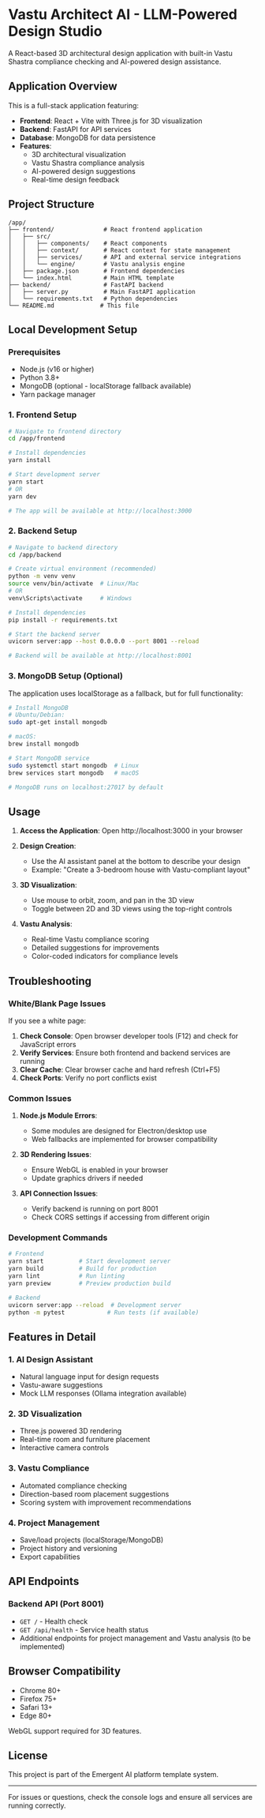 # Vastu Architect AI - LLM-Powered Design Studio

A React-based 3D architectural design application with built-in Vastu Shastra compliance checking and AI-powered design assistance.

## Application Overview

This is a full-stack application featuring:
- **Frontend**: React + Vite with Three.js for 3D visualization
- **Backend**: FastAPI for API services  
- **Database**: MongoDB for data persistence
- **Features**: 
  - 3D architectural visualization
  - Vastu Shastra compliance analysis
  - AI-powered design suggestions
  - Real-time design feedback

## Project Structure

```
/app/
├── frontend/              # React frontend application
│   ├── src/
│   │   ├── components/    # React components
│   │   ├── context/       # React context for state management
│   │   ├── services/      # API and external service integrations
│   │   └── engine/        # Vastu analysis engine
│   ├── package.json       # Frontend dependencies
│   └── index.html         # Main HTML template
├── backend/               # FastAPI backend
│   ├── server.py          # Main FastAPI application
│   └── requirements.txt   # Python dependencies
└── README.md             # This file
```

## Local Development Setup

### Prerequisites

- Node.js (v16 or higher)
- Python 3.8+
- MongoDB (optional - localStorage fallback available)
- Yarn package manager

### 1. Frontend Setup

```bash
# Navigate to frontend directory
cd /app/frontend

# Install dependencies
yarn install

# Start development server
yarn start
# OR
yarn dev

# The app will be available at http://localhost:3000
```

### 2. Backend Setup

```bash
# Navigate to backend directory
cd /app/backend

# Create virtual environment (recommended)
python -m venv venv
source venv/bin/activate  # Linux/Mac
# OR
venv\Scripts\activate     # Windows

# Install dependencies
pip install -r requirements.txt

# Start the backend server
uvicorn server:app --host 0.0.0.0 --port 8001 --reload

# Backend will be available at http://localhost:8001
```

### 3. MongoDB Setup (Optional)

The application uses localStorage as a fallback, but for full functionality:

```bash
# Install MongoDB
# Ubuntu/Debian:
sudo apt-get install mongodb

# macOS:
brew install mongodb

# Start MongoDB service
sudo systemctl start mongodb  # Linux
brew services start mongodb   # macOS

# MongoDB runs on localhost:27017 by default
```

## Usage

1. **Access the Application**: Open http://localhost:3000 in your browser

2. **Design Creation**: 
   - Use the AI assistant panel at the bottom to describe your design
   - Example: "Create a 3-bedroom house with Vastu-compliant layout"

3. **3D Visualization**: 
   - Use mouse to orbit, zoom, and pan in the 3D view
   - Toggle between 2D and 3D views using the top-right controls

4. **Vastu Analysis**: 
   - Real-time Vastu compliance scoring
   - Detailed suggestions for improvements
   - Color-coded indicators for compliance levels

## Troubleshooting

### White/Blank Page Issues

If you see a white page:

1. **Check Console**: Open browser developer tools (F12) and check for JavaScript errors
2. **Verify Services**: Ensure both frontend and backend services are running
3. **Clear Cache**: Clear browser cache and hard refresh (Ctrl+F5)
4. **Check Ports**: Verify no port conflicts exist

### Common Issues

1. **Node.js Module Errors**: 
   - Some modules are designed for Electron/desktop use
   - Web fallbacks are implemented for browser compatibility

2. **3D Rendering Issues**:
   - Ensure WebGL is enabled in your browser
   - Update graphics drivers if needed

3. **API Connection Issues**:
   - Verify backend is running on port 8001
   - Check CORS settings if accessing from different origin

### Development Commands

```bash
# Frontend
yarn start          # Start development server
yarn build          # Build for production
yarn lint           # Run linting
yarn preview        # Preview production build

# Backend
uvicorn server:app --reload  # Development server
python -m pytest            # Run tests (if available)
```

## Features in Detail

### 1. AI Design Assistant
- Natural language input for design requests
- Vastu-aware suggestions
- Mock LLM responses (Ollama integration available)

### 2. 3D Visualization
- Three.js powered 3D rendering
- Real-time room and furniture placement
- Interactive camera controls

### 3. Vastu Compliance
- Automated compliance checking
- Direction-based room placement suggestions
- Scoring system with improvement recommendations

### 4. Project Management
- Save/load projects (localStorage/MongoDB)
- Project history and versioning
- Export capabilities

## API Endpoints

### Backend API (Port 8001)

- `GET /` - Health check
- `GET /api/health` - Service health status
- Additional endpoints for project management and Vastu analysis (to be implemented)

## Browser Compatibility

- Chrome 80+
- Firefox 75+
- Safari 13+
- Edge 80+

WebGL support required for 3D features.

## License

This project is part of the Emergent AI platform template system.

---

For issues or questions, check the console logs and ensure all services are running correctly.